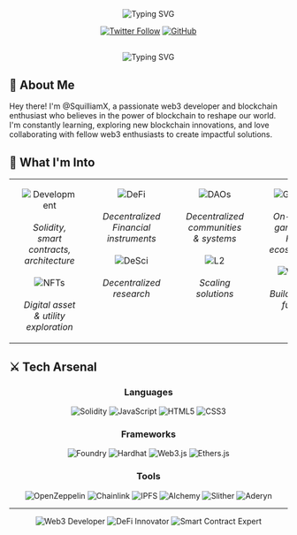 <div align="center">
  <div>
    <img src="https://readme-typing-svg.herokuapp.com?font=Montserrat&weight=700&size=40&pause=1000&duration=2000&color=0077B5&center=true&vCenter=true&width=500&height=70&lines=@SquilliamX;Web3+Developer&repeat=true" alt="Typing SVG" />
  </div>

 [![Twitter Follow](https://img.shields.io/twitter/follow/0xSquilliam?style=social)](https://x.com/0xSquilliam)
[![GitHub](https://img.shields.io/badge/--follow?style=social&logo=github&label=Follow)](https://github.com/SquilliamX)

  <div style="margin: 30px 0;">
    <img src="https://readme-typing-svg.herokuapp.com?font=Montserrat&size=22&pause=1000&duration=2000&color=0077B5&center=true&vCenter=true&width=500&height=45&lines=Building+the+decentralized+future;One+block+at+a+time+%F0%9F%9A%80&repeat=true" alt="Typing SVG" />
  </div>
</div>

## 💫 About Me

Hey there! I'm @SquilliamX, a passionate web3 developer and blockchain enthusiast who believes in the power of blockchain to reshape our world. I'm constantly learning, exploring new blockchain innovations, and love collaborating with fellow web3 enthusiasts to create impactful solutions.

## 🎯 What I'm Into 

<div align="center">
<table border="0" style="border-collapse: collapse; background: transparent;">
<tr valign="top">
<td width="25%" align="center">
<div style="padding: 15px;">
<img src="https://img.shields.io/badge/⚡%20DEVELOPMENT-0077B5?style=for-the-badge&logoWidth=40" alt="Development"/>
<br/><br/>
<i>Solidity, smart contracts, architecture</i>
<br/><br/>
<img src="https://img.shields.io/badge/🎨%20NFTs-0077B5?style=for-the-badge&logoWidth=40" alt="NFTs"/>
<br/><br/>
<i>Digital asset & utility exploration</i>
</div>
</td>

<td width="25%" align="center">
<div style="padding: 15px;">
<img src="https://img.shields.io/badge/💎%20DEFI-0077B5?style=for-the-badge&logoWidth=40" alt="DeFi"/>
<br/><br/>
<i>Decentralized Financial instruments</i>
<br/><br/>
<img src="https://img.shields.io/badge/🔬%20DESCI-0077B5?style=for-the-badge&logoWidth=40" alt="DeSci"/>
<br/><br/>
<i>Decentralized research</i>
</div>
</td>

<td width="25%" align="center">
<div style="padding: 15px;">
<img src="https://img.shields.io/badge/🏛️%20DAOs-0077B5?style=for-the-badge&logoWidth=40" alt="DAOs"/>
<br/><br/>
<i>Decentralized communities & systems</i>
<br/><br/>
<img src="https://img.shields.io/badge/⚡%20LAYER%202-0077B5?style=for-the-badge&logoWidth=40" alt="L2"/>
<br/><br/>
<i>Scaling solutions</i>
</div>
</td>

<td width="25%" align="center">
<div style="padding: 15px;">
<img src="https://img.shields.io/badge/🎮%20GAMEFI-0077B5?style=for-the-badge&logoWidth=40" alt="GameFi"/>
<br/><br/>
<i>On-Chain gaming & P2E ecosystems</i>
<br/><br/>
<img src="https://img.shields.io/badge/🌐%20WEB3-0077B5?style=for-the-badge&logoWidth=40" alt="Web3"/>
<br/><br/>
<i>Building the future</i>
</div>
</td>
</tr>
</table>
</div>

## ⚔️ Tech Arsenal 

<div align="center">
      
### Languages
![Solidity](https://img.shields.io/badge/Solidity-%23363636.svg?style=for-the-badge&logo=solidity&logoColor=white)
![JavaScript](https://img.shields.io/badge/JavaScript-%23F7DF1E.svg?style=for-the-badge&logo=javascript&logoColor=black)
![HTML5](https://img.shields.io/badge/HTML5-%23E34F26.svg?style=for-the-badge&logo=html5&logoColor=white)
![CSS3](https://img.shields.io/badge/CSS3-%231572B6.svg?style=for-the-badge&logo=css3&logoColor=white)

### Frameworks
![Foundry](https://img.shields.io/badge/Foundry-%23150458.svg?style=for-the-badge&logo=foundry&logoColor=white)
![Hardhat](https://img.shields.io/badge/Hardhat-%23F7DF1E.svg?style=for-the-badge&logo=hardhat&logoColor=black)
![Web3.js](https://img.shields.io/badge/Web3.js-%23F16822.svg?style=for-the-badge&logo=web3dotjs&logoColor=white)
![Ethers.js](https://img.shields.io/badge/Ethers.js-%23F16822.svg?style=for-the-badge&logo=ethereum&logoColor=white)

### Tools
![OpenZeppelin](https://img.shields.io/badge/OpenZeppelin-%234E5EE4.svg?style=for-the-badge&logo=OpenZeppelin&logoColor=white)
![Chainlink](https://img.shields.io/badge/Chainlink-%23375BD2.svg?style=for-the-badge&logo=chainlink&logoColor=white)
![IPFS](https://img.shields.io/badge/IPFS-%2365C2CB.svg?style=for-the-badge&logo=ipfs&logoColor=white)
![Alchemy](https://img.shields.io/badge/Alchemy-%230051FF.svg?style=for-the-badge&logo=alchemy&logoColor=white)
![Slither](https://img.shields.io/badge/Slither-%23000000.svg?style=for-the-badge&logo=python&logoColor=white)
![Aderyn](https://img.shields.io/badge/Aderyn-%23000000.svg?style=for-the-badge&logo=rust&logoColor=white)
</div>

---

<div align="center">
  <img src="https://img.shields.io/badge/Web3-Developer-0077B5?style=flat&logo=ethereum" alt="Web3 Developer"/>
  <img src="https://img.shields.io/badge/DeFi-Innovator-0077B5?style=flat&logo=bitcoin" alt="DeFi Innovator"/>
  <img src="https://img.shields.io/badge/Smart_Contract-Expert-0077B5?style=flat&logo=solidity" alt="Smart Contract Expert"/>
</div>
